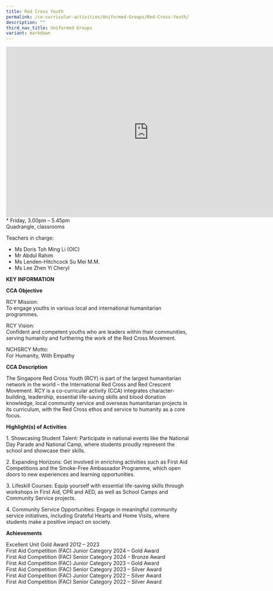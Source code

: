 ```yaml
---
title: Red Cross Youth
permalink: /co-curricular-activities/Uniformed-Groups/Red-Cross-Youth/
description: ""
third_nav_title: Uniformed Groups
variant: markdown
---
```

<iframe allowfullscreen="true" height="467" width="780" frameborder="0" src="https://docs.google.com/presentation/d/e/2PACX-1vQ5VAzmtrTGubtTwYw_r3byP1FSCtjbeFyGrXjHgAbSG0TaJAF-M17tLWVkgVEIx8bsWYHTeBIefynx/embed?start=true&amp;loop=true&amp;delayms=5000"></iframe>
<br>
*   Friday,  
    3.00pm – 5.45pm
<br> Quadrangle, classrooms
<br>

Teachers in charge:
*   Ms Doris Toh Ming Li (OIC)
*   Mr Abdul Rahim 
*   Ms Lenden-Hitchcock Su Mei M.M. 
*   Ms Lee Zhen Yi Cheryl
		
**KEY INFORMATION**
		
**CCA Objective**

RCY Mission:<br>
To engage youths in various local and international humanitarian programmes.

RCY Vision:<br>
Confident and competent youths who are leaders within their communities, serving humanity and furthering the work of the Red Cross Movement.

  

NCHSRCY Motto:<br>
For Humanity, With Empathy

**CCA Description**

The Singapore Red Cross Youth (RCY) is part of the largest humanitarian network in the world – the International Red Cross and Red Crescent Movement. RCY is a co-curricular activity (CCA) integrates character-building, leadership, essential life-saving skills and blood donation knowledge, local community service and overseas humanitarian projects in its curriculum, with the Red Cross ethos and service to humanity as a core focus.

**Highlight(s) of Activities**

1\. Showcasing Student Talent: Participate in national events like the National Day Parade and National Camp, where students proudly represent the school and showcase their skills. 

2\. Expanding Horizons: Get involved in enriching activities such as First Aid Competitions and the Smoke-Free Ambassador Programme, which open doors to new experiences and learning opportunities. 

3\. Lifeskill Courses: Equip yourself with essential life-saving skills through workshops in First Aid, CPR and AED, as well as School Camps and Community Service projects. 

4\. Community Service Opportunities: Engage in meaningful community service initiatives, including Grateful Hearts and Home Visits, where students make a positive impact on society.

**Achievements**

Excellent Unit Gold Award 2012 – 2023<br>
First Aid Competition (FAC) Junior Category 2024 – Gold Award<br>
First Aid Competition (FAC) Senior Category 2024 – Bronze Award <br>
First Aid Competition (FAC) Junior Category 2023 – Gold Award <br>
First Aid Competition (FAC) Senior Category 2023 – Silver Award <br>
First Aid Competition (FAC) Junior Category 2022 – Silver Award <br>
First Aid Competition (FAC) Senior Category 2022 – Silver Award<br>